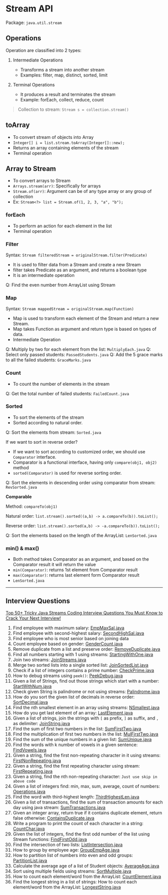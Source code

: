 # Stream API
Package: `java.util.stream`

## Operations
Operation are classified into 2 types:
1. Intermediate Operations 
   - Transforms a stream into another stream
   - Examples: filter, map, distinct, sorted, limit

2. Terminal Operations
   - It produces a result and terminates the stream
   - Example: forEach, collect, reduce, count

> Collection to stream: `Stream s = collection.stream()`


## toArray

- To convert stream of objects into Array
- `Integer[] i = list.stream.toArray(Integer[]::new);`
- Returns an array containing elements of the stream
- Terminal operation

## Array to Stream

- To convert arrays to Stream
- `Arrays.stream(arr)`: Specifically for arrays
- `Stream.of(arr)`: Argument can be of any type array or any group of collection
- Ex: `Stream<?> list = Stream.of(1, 2, 3, "a", "b");`

### forEach

- To perform an action for each element in the list
- Terminal operation


### Filter
Syntax: `Stream filteredStream = originalStream.filter(Predicate)`

- It is used to filter data from a Stream and create a new Stream 
- filter takes Predicate as an argument, and returns a boolean type
- It is an intermediate operation

Q: Find the even number from ArrayList using Stream

### Map
Syntax: `Stream mappedStream = originalStream.map(Function)`

- Map is used to transform each element of the Stream and return a new Stream.
- Map takes Function as argument and return type is based on types of data.
- Intermediate Operation

Q: Multiply by two for each element from the list: `MultiplyEach.java`
Q: Select only passed students: `PassedStudents.java`
Q: Add the 5 grace marks to all the failed students: `GraceMarks.java`


### Count

- To count the number of elements in the stream

Q: Get the total number of failed students: `FailedCount.java`

### Sorted

- To sort the elements of the stream 
- Sorted according to natural order.

Q: Sort the elements from stream: `Sorted.java`

If we want to sort in reverse order? 
- If we want to sort according to customized order, we should use `Comparator` interface.
- Comparator is a functional interface, having only `compare(obj1, obj2)` method
- `sorted(Comparator)` is used for reverse sorting order.

Q: Sort the elements in descending order using comparator from stream: `RevSorted.java`

**Comparable**

Method: `compareTo(obj1)`

Natural order: `list.stream().sorted((a,b) -> a.compareTo(b)).toList();`

Reverse order: `list.stream().sorted(a,b) -> -a.compareTo(b)).toList();`

Q: Sort the elements based on the length of the ArrayList: `LenSorted.java`

### min() & max()

- Both method takes Comparator as an argument, and based on the Comparator result it will return the value
- `min(Comparator)`: returns 1st element from Comparator result
- `max(Comparator)`: returns last element form Comparator result
- `LenSorted.java`


---
## Interview Questions
[ Top 50+ Tricky Java Streams Coding Interview Questions You Must Know to Crack Your Next Interview! ](https://www.youtube.com/watch?v=tT3gUj6cq2U)

1. Find employee with maximum salary: [EmpMaxSal.java](https://github.com/mayyaannkk/java-playground/blob/main/src/main/java/com/mayank/java/java8/streams/questions/EmpMaxSal.java)
2. Find employee with second-highest salary: [SecondHighSal.java](https://github.com/mayyaannkk/java-playground/blob/main/src/main/java/com/mayank/java/java8/streams/questions/SecondHighSal.java)
3. Find employee who is most senior based on joining data
4. Count employee based on gender: [GenderCount.java](https://github.com/mayyaannkk/java-playground/blob/main/src/main/java/com/mayank/java/java8/streams/questions/GenderCount.java)
5. Remove duplicate from a list and preserve order: [RemoveDuplicate.java](https://github.com/mayyaannkk/java-playground/blob/main/src/main/java/com/mayank/java/java8/streams/questions/RemoveDuplicate.java)
6. Find all numbers starting with 1 using streams: [StartingWithOne.java](https://github.com/mayyaannkk/java-playground/blob/main/src/main/java/com/mayank/java/java8/streams/questions/StartingWithOne.java)
7. Join two streams: [JoinStreams.java](https://github.com/mayyaannkk/java-playground/blob/main/src/main/java/com/mayank/java/java8/streams/questions/JoinStreams.java)
8. Merge two sorted lists into a single sorted list: [JoinSortedList.java](https://github.com/mayyaannkk/java-playground/blob/main/src/main/java/com/mayank/java/java8/streams/questions/JoinSortedList.java)
9. Check if a list of integers contains a prime number: [CheckPrime.java](https://github.com/mayyaannkk/java-playground/blob/main/src/main/java/com/mayank/java/java8/streams/questions/CheckPrime.java)
10. How to debug streams using `peek()`: [PeekDebug.java](https://github.com/mayyaannkk/java-playground/blob/main/src/main/java/com/mayank/java/java8/streams/questions/PeekDebug.java)
11. Given a list of Strings, find out those strings which start with a number: [StartWithNum.java](https://github.com/mayyaannkk/java-playground/blob/main/src/main/java/com/mayank/java/java8/streams/questions/StartWithNum.java)
12. Check given String is palindrome or not using streams: [Palindrome.java](https://github.com/mayyaannkk/java-playground/blob/main/src/main/java/com/mayank/java/java8/streams/questions/Palindrome.java)
13. How do you sort the given list of decimals in reverse order: [SortDecimal.java](https://github.com/mayyaannkk/java-playground/blob/main/src/main/java/com/mayank/java/java8/streams/questions/SortDecimal.java)
14. Find the nth smallest element in an array using streams: [NSmallest.java](https://github.com/mayyaannkk/java-playground/blob/main/src/main/java/com/mayank/java/java8/streams/questions/NSmallest.java)
15. How do you get last element of an array: [LastElement.java](https://github.com/mayyaannkk/java-playground/blob/main/src/main/java/com/mayank/java/java8/streams/questions/LastElement.java)
16. Given a list of strings, join the strings with `[` as prefix, `]` as suffix, and `,` as delimiter: [JoinString.java](https://github.com/mayyaannkk/java-playground/blob/main/src/main/java/com/mayank/java/java8/streams/questions/JoinString.java)
17. Find the sum of first two numbers in the list: [SumFirstTwo.java](https://github.com/mayyaannkk/java-playground/blob/main/src/main/java/com/mayank/java/java8/streams/questions/SumFirstTwo.java)
18. Find the multiplication of first two numbers in the list: [MulFirstTwo.java](https://github.com/mayyaannkk/java-playground/blob/main/src/main/java/com/mayank/java/java8/streams/questions/MulFirstTwo.java)
19. Find the sum of the unique numbers in a given list: [SumUnique.java](https://github.com/mayyaannkk/java-playground/blob/main/src/main/java/com/mayank/java/java8/streams/questions/SumUnique.java)
20. Find the words with k number of vowels in a given sentence: [FindVowels.java](https://github.com/mayyaannkk/java-playground/blob/main/src/main/java/com/mayank/java/java8/streams/questions/FindVowels.java)
21. Given a string, find the first non-repeating character in it using streams: [FirstNonRepeating.java](https://github.com/mayyaannkk/java-playground/blob/main/src/main/java/com/mayank/java/java8/streams/questions/FirstNonRepeating.java)
22. Given a string, find the first repeating character using stream: [FirstRepeating.java](https://github.com/mayyaannkk/java-playground/blob/main/src/main/java/com/mayank/java/java8/streams/questions/FirstRepeating.java)
23. Given a string, find the nth non-repeating character: `Just use skip in above code`
24. Given a list of integers find: min, max, sum, average, count of numbers: [Operations.java](https://github.com/mayyaannkk/java-playground/blob/main/src/main/java/com/mayank/java/java8/streams/questions/Operations.java)
25. Find the word with third-highest length: [ThirdHighestLen.java](https://github.com/mayyaannkk/java-playground/blob/main/src/main/java/com/mayank/java/java8/streams/questions/ThirdHighestLen.java)
26. Given a list of transactions, find the sum of transaction amounts for each day using java stream: [SumTransactions.java](https://github.com/mayyaannkk/java-playground/blob/main/src/main/java/com/mayank/java/java8/streams/questions/SumTransactions.java)
27. Given an integer array, return true if it contains duplicate element, return false otherwise: [ContainsDuplicate.java](https://github.com/mayyaannkk/java-playground/blob/main/src/main/java/com/mayank/java/java8/streams/questions/ContainsDuplicate.java)
28. Write a program to print the count of each character in a string: [CountChar.java](https://github.com/mayyaannkk/java-playground/blob/main/src/main/java/com/mayank/java/java8/streams/questions/CountChar.java)
29. Given the list of integers, find the first odd number of the list using Stream functions: [FindFirstOdd.java](https://github.com/mayyaannkk/java-playground/blob/main/src/main/java/com/mayank/java/java8/streams/questions/FindFirstOdd.java)
30. Find the intersection of two lists: [ListIntersection.java](https://github.com/mayyaannkk/java-playground/blob/main/src/main/java/com/mayank/java/java8/streams/questions/ListIntersection.java)
31. How to group by employee age: [GroupEmpAge.java](https://github.com/mayyaannkk/java-playground/blob/main/src/main/java/com/mayank/java/java8/streams/questions/GroupEmpAge.java)
32. How to partition list of numbers into even and odd groups: [PartitionList.java](https://github.com/mayyaannkk/java-playground/blob/main/src/main/java/com/mayank/java/java8/streams/questions/PartitionList.java)
33. Calculate the average age of a list of Student objects: [AverageAge.java](https://github.com/mayyaannkk/java-playground/blob/main/src/main/java/com/mayank/java/java8/streams/questions/AverageAge.java)
34. Sort using multiple fields using streams: [SortMultiple.java](https://github.com/mayyaannkk/java-playground/blob/main/src/main/java/com/mayank/java/java8/streams/questions/SortMultiple.java)
35. How to count each element/word from the ArrayList: [CountElement.java](https://github.com/mayyaannkk/java-playground/blob/main/src/main/java/com/mayank/java/java8/streams/questions/CountElement.java)
36. Find the longest string in a list of strings: How to count each element/word from the ArrayList: [LongestString.java](https://github.com/mayyaannkk/java-playground/blob/main/src/main/java/com/mayank/java/java8/streams/questions/LongestString.java)